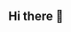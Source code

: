 ## Hi there 👋

<!--
**NarrativeEngineer/NarrativeEngineer** is a ✨ _special_ ✨ repository because its `README.md` (this file) appears on your GitHub profile.

Here are some ideas to get you started:

- 🔭 I’m currently working on ... ASEP and NEPF
- 🌱 I’m currently learning ... github, LLM, Storycrafting, HCI
- 👯 I’m looking to collaborate on ...HCI, authorship
- 🤔 I’m looking for help with ...
- 💬 Ask me about ...
- 📫 How to reach me: ...
- 😄 Pronouns: ...
- ⚡ Fun fact: ...
-->
